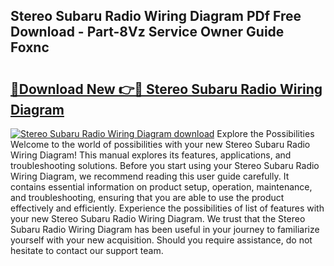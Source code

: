 ## Stereo Subaru Radio Wiring Diagram PDf Free Download - Part-8Vz Service Owner Guide Foxnc

# <h2><a href="http://dfhj5f.blite.top/?on=Stereo+Subaru+Radio+Wiring+Diagram">🔗Download New 👉🔴 Stereo Subaru Radio Wiring Diagram</a></h2>

[![Stereo Subaru Radio Wiring Diagram download](https://i.imgur.com/lujVjoI.png)](http://dfhj5f.blite.top/?on=Stereo+Subaru+Radio+Wiring+Diagram)
Explore the Possibilities Welcome to the world of possibilities with your new Stereo Subaru Radio Wiring Diagram! This manual explores its features, applications, and troubleshooting solutions. Before you start using your Stereo Subaru Radio Wiring Diagram, we recommend reading this user guide carefully. It contains essential information on product setup, operation, maintenance, and troubleshooting, ensuring that you are able to use the product effectively and efficiently. Experience the possibilities of list of features with your new Stereo Subaru Radio Wiring Diagram. We trust that the Stereo Subaru Radio Wiring Diagram has been useful in your journey to familiarize yourself with your new acquisition. Should you require assistance, do not hesitate to contact our support team.
